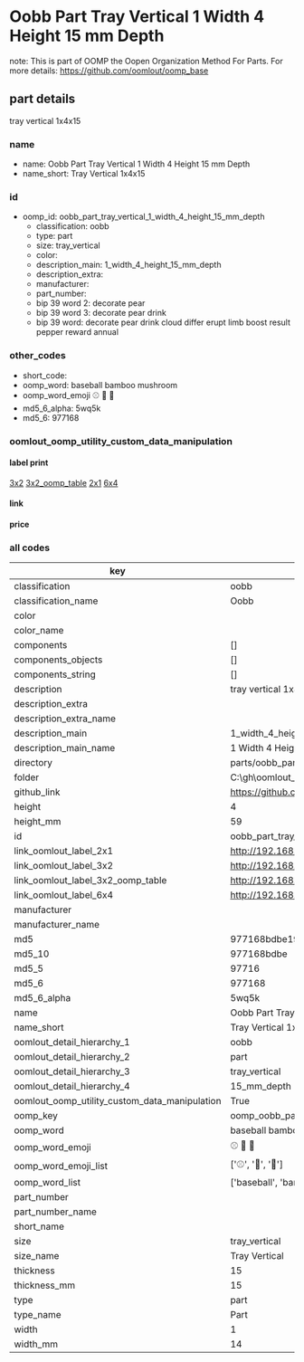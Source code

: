 # Oobb Part Tray Vertical 1 Width 4 Height 15 mm Depth  

note: This is part of OOMP the Oopen Organization Method For Parts. For more details: https://github.com/oomlout/oomp_base

##  part details
  



tray vertical 1x4x15



### name
* name: Oobb Part Tray Vertical 1 Width 4 Height 15 mm Depth
* name_short: Tray Vertical 1x4x15 
### id
* oomp_id: oobb_part_tray_vertical_1_width_4_height_15_mm_depth
  * classification: oobb
  * type: part
  * size: tray_vertical
  * color: 
  * description_main: 1_width_4_height_15_mm_depth
  * description_extra: 
  * manufacturer: 
  * part_number: 
  * bip 39 word 2: decorate pear
  * bip 39 word 3: decorate pear drink
  * bip 39 word: decorate pear drink cloud differ erupt limb boost result pepper reward annual

### other_codes
* short_code: 
* oomp_word: baseball bamboo mushroom
* oomp_word_emoji :baseball: :bamboo: :mushroom:
* md5_6_alpha: 5wq5k
* md5_6: 977168






### oomlout_oomp_utility_custom_data_manipulation
#### label print
[3x2](http://192.168.1.245:1112/?label=oomp%205wq5k)
[3x2_oomp_table](http://192.168.1.108:1112/?label=oomp%205wq5k)
[2x1](http://192.168.1.242:1112/?label=oomp%205wq5k)
[6x4](http://192.168.1.55:1112/?label=oomp%205wq5k)    

#### link

                              

#### price







### all codes 
| key | value |  
| --- | --- |  
| classification | oobb |  
| classification_name | Oobb |  
| color |  |  
| color_name |  |  
| components | [] |  
| components_objects | [] |  
| components_string | [] |  
| description | tray vertical 1x4x15 |  
| description_extra |  |  
| description_extra_name |  |  
| description_main | 1_width_4_height_15_mm_depth |  
| description_main_name | 1 Width 4 Height 15 mm Depth |  
| directory | parts/oobb_part_tray_vertical_1_width_4_height_15_mm_depth |  
| folder | C:\gh\oomlout_oobb_version_4_generated_parts\parts\oobb_part_tray_vertical_1_width_4_height_15_mm_depth |  
| github_link | https://github.com/oomlout/oomlout_oomp_part_src/tree/main/parts/oobb_part_tray_vertical_1_width_4_height_15_mm_depth |  
| height | 4 |  
| height_mm | 59 |  
| id | oobb_part_tray_vertical_1_width_4_height_15_mm_depth |  
| link_oomlout_label_2x1 | http://192.168.1.242:1112/?label=oomp%205wq5k |  
| link_oomlout_label_3x2 | http://192.168.1.245:1112/?label=oomp%205wq5k |  
| link_oomlout_label_3x2_oomp_table | http://192.168.1.108:1112/?label=oomp%205wq5k |  
| link_oomlout_label_6x4 | http://192.168.1.55:1112/?label=oomp%205wq5k |  
| manufacturer |  |  
| manufacturer_name |  |  
| md5 | 977168bdbe19b039339ee2be862881c8 |  
| md5_10 | 977168bdbe |  
| md5_5 | 97716 |  
| md5_6 | 977168 |  
| md5_6_alpha | 5wq5k |  
| name | Oobb Part Tray Vertical 1 Width 4 Height 15 mm Depth |  
| name_short | Tray Vertical 1x4x15  |  
| oomlout_detail_hierarchy_1 | oobb |  
| oomlout_detail_hierarchy_2 | part |  
| oomlout_detail_hierarchy_3 | tray_vertical |  
| oomlout_detail_hierarchy_4 | 15_mm_depth |  
| oomlout_oomp_utility_custom_data_manipulation | True |  
| oomp_key | oomp_oobb_part_tray_vertical_1_width_4_height_15_mm_depth |  
| oomp_word | baseball bamboo mushroom |  
| oomp_word_emoji | :baseball: :bamboo: :mushroom: |  
| oomp_word_emoji_list | [':baseball:', ':bamboo:', ':mushroom:'] |  
| oomp_word_list | ['baseball', 'bamboo', 'mushroom'] |  
| part_number |  |  
| part_number_name |  |  
| short_name |  |  
| size | tray_vertical |  
| size_name | Tray Vertical |  
| thickness | 15 |  
| thickness_mm | 15 |  
| type | part |  
| type_name | Part |  
| width | 1 |  
| width_mm | 14 |  
